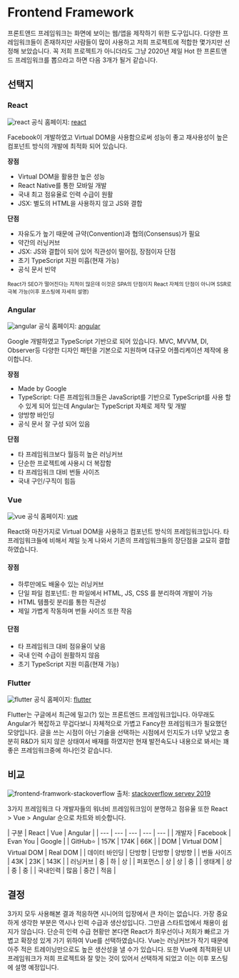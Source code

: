 # Frontend Framework

프론트앤드 프레임워크는 화면에 보이는 웹/앱을 제작하기 위한 도구입니다. 다양한 프레임워크들이 존재하지만 사람들이 많이 사용하고 저희 프로젝트에 적합한 몇가지만 선정해 보았습니다. 꼭 저희 프로젝트가 아니더라도 그냥 2020년 제일 Hot 한 프론트앤드 프레임워크를 뽑으라고 하면 다음 3개가 될거 같습니다.


## 선택지

### React

![react](/img/wedev/react.jpg)
<span class="ref">공식 홈페이지: [react](https://reactjs.org/)</span>

Facebook이 개발하였고 Virtual DOM을 사용함으로써 성능이 좋고 재사용성이 높은 컴포넌트 방식의 개발에 최적화 되어 있습니다.

**장점**

- Virtual DOM을 활용한 높은 성능
- React Native를 통한 모바일 개발
- 국내 최고 점유율로 인력 수급이 원활
- JSX: 별도의 HTML을 사용하지 않고 JS와 결합

**단점**

- 자유도가 높기 때문에 규약(Convention)과 협의(Consensus)가 필요
- 약간의 러닝커브
- JSX: JS와 결합이 되어 있어 직관성이 떨어짐, 장점이자 단점
- 초기 TypeScript 지원 미흡(현재 가능)
- 공식 문서 빈약

<small>React가 SEO가 떨어진다는 지적이 많은데 이것은 SPA의 단점이지 React 자체의 단점이 아니며 SSR로 극복 가능(이후 포스팅에 자세히 설명)</small>


### Angular

![angular](/img/wedev/angular.jpg)
<span class="ref">공식 홈페이지: [angular](https://angular.io/)</span>

Google 개발하였고 TypeScript 기반으로 되어 있습니다. MVC, MVVM, DI, Observer등 다양한 디자인 패턴을 기본으로 지원하며 대규모 어플리케이션 제작에 용이합니다.

**장점**

- Made by Google
- TypeScript: 다른 프레임워크들은 JavaScript를 기반으로 TypeScript를 사용 할 수 있게 되어 있는데 Angular는 TypeScript 자체로 제작 및 개발
- 양방향 바인딩
- 공식 문서 잘 구성 되어 있음

**단점**

- 타 프레임워크보다 월등히 높은 러닝커브
- 단순한 프로젝트에 사용시 더 복잡함
- 타 프레임워크 대비 번들 사이즈
- 국내 구인/구직이 힘듬

### Vue

![vue](/img/wedev/vue.jpg)
<span class="ref">공식 홈페이지: [vue](https://vuejs.org/)</span>

React와 마찬가지로 Virtual DOM을 사용하고 컴포넌트 방식의 프레임워크입니다. 타 프레임워크들에 비해서 제일 늣게 나와서 기존의 프레임워크들의 장단점을 교묘히 결합하였습니다.

#### 장점

- 하루만에도 배울수 있는 러닝커브
- 단일 파일 컴포넌트: 한 파일에서 HTML, JS, CSS 를 분리하여 개발이 가능
- HTML 템플릿 분리를 통한 직관성
- 제일 가볍게 작동하며 번들 사이즈 또한 작음

#### 단점

- 타 프레임워크 대비 점유율이 낮음
- 국내 인력 수급이 원활하지 않음
- 초기 TypeScript 지원 미흡(현재 가능)

### Flutter

![flutter](/img/wedev/flutter.jpg)
<span class="ref">공식 홈페이지: [flutter](https://flutter.dev/)</span>

Flutter는 구글에서 최근에 밀고(?) 있는 프론트엔드 프레임워크입니다. 아무래도 Angular가 복잡하고 무겁다보니 자체적으로 가볍고 Fancy한 프레임워크가 필요했던 모양입니다. 글을 쓰는 시점이 아닌 기술을 선택하는 시점에서 인지도가 너무 낮았고 충분히 R&D가 되지 않은 상태여서 배재를 하였지만 현재 발전속도나 내용으로 봐서는 꽤 좋은 프레임워크중에 하나인것 같습니다.


## 비교

![frontend-framwork-stackoverflow](/img/wedev/frontend-frameworks-stackoverflow.png)
<span class="ref">출처: [stackoverflow servey 2019](https://insights.stackoverflow.com/survey/2019/)</span>

3가지 프레임워크 다 개발자들의 워너비 프레임워크임이 분명하고 점유율 또한 React > Vue > Angular 순으로 차트와 비슷합니다.

| 구분 | React | Vue | Angular |
| --- | --- | --- | --- | --- |
| 개발자 | Facebook | Evan You | Google |
| GitHub⭐ | 157K | 174K | 66K |
| DOM | Virtual DOM | Virtual DOM | Real DOM |
| 데이터 바인딩 | 단방향 | 단방향 | 양방향 |
| 번들 사이즈 | 43K | 23K | 143K |
| 러닝커브 | 중 | 하 | 상 |
| 퍼포먼스 | 상 | 상 | 중 |
| 생태계 | 상 | 중 | 중 |
| 국내인력 | 많음 | 중간 | 적음 |

## 결정

3가지 모두 사용해본 결과 적응하면 시니어의 입장에서 큰 차이는 없습니다. 가장 중요하게 생각한 부분은 역시나 인력 수급과 생산성입니다. 그만큼 스타트업에서 채용이 쉽지가 않습니다. 단순히 인력 수급 현황만 본다면 React가 최우선이나 저희가 빠르고 가볍고 확장성 있게 가기 위하여 Vue를 선택하였습니다. Vue는 러닝커브가 작기 때문에 아주 적은 트레이닝만으로도 높은 생산성을 낼 수가 있습니다. 또한 Vue에 최적화된 UI 프레임워크가 저희 프로젝트와 잘 맞는 것이 있어서 선택하게 되었고 이는 이후 포스팅에 설명 예정입니다.
